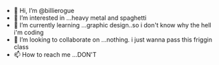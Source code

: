 - 👋 Hi, I’m @billierogue
- 👀 I’m interested in ...heavy metal and spaghetti 
- 🌱 I’m currently learning ...graphic design..so i don't know why the hell i'm coding
- 💞️ I’m looking to collaborate on ...nothing. i just wanna pass this friggin class
- 📫 How to reach me ...DON'T

<!---
billierogue/billierogue is a ✨ special ✨ repository because its `README.md` (this file) appears on your GitHub profile.
You can click the Preview link to take a look at your changes.
--->
